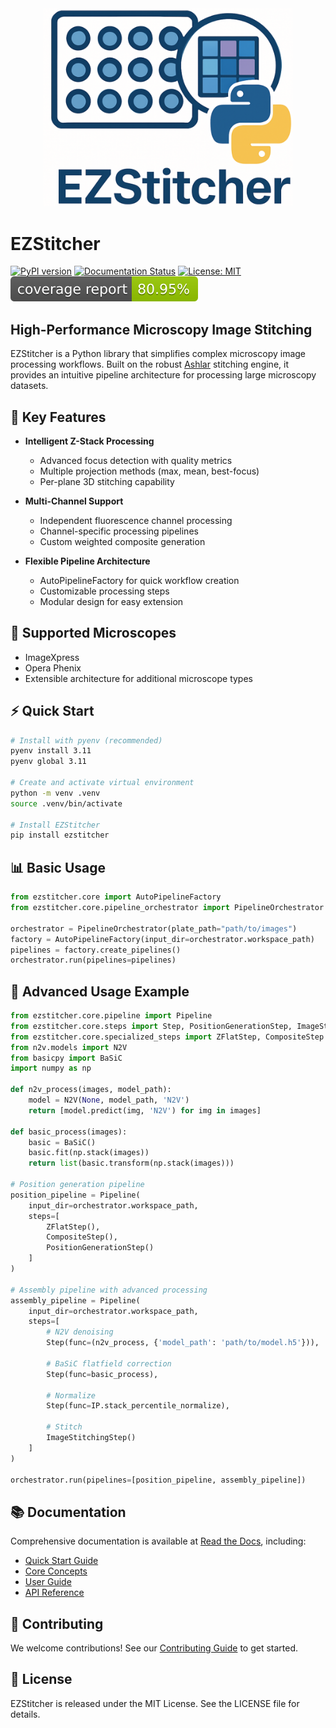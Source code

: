 <div align="center">
  <img src="https://raw.githubusercontent.com/trissim/ezstitcher/main/docs/source/_static/ezstitcher_logo.png" alt="EZStitcher Logo" width="400"/>
</div>

# EZStitcher

[![PyPI version](https://badge.fury.io/py/ezstitcher.svg)](https://badge.fury.io/py/ezstitcher)
[![Documentation Status](https://readthedocs.org/projects/ezstitcher/badge/?version=latest)](https://ezstitcher.readthedocs.io/en/latest/?badge=latest)
[![License: MIT](https://img.shields.io/badge/License-MIT-yellow.svg)](https://opensource.org/licenses/MIT)
[![Coverage](https://raw.githubusercontent.com/trissim/ezstitcher/main/.github/badges/coverage.svg)](https://trissim.github.io/ezstitcher/coverage/)

## High-Performance Microscopy Image Stitching

EZStitcher is a Python library that simplifies complex microscopy image processing workflows. Built on the robust [Ashlar](https://github.com/labsyspharm/ashlar) stitching engine, it provides an intuitive pipeline architecture for processing large microscopy datasets.

## 🚀 Key Features

- **Intelligent Z-Stack Processing**
  - Advanced focus detection with quality metrics
  - Multiple projection methods (max, mean, best-focus)
  - Per-plane 3D stitching capability

- **Multi-Channel Support**
  - Independent fluorescence channel processing
  - Channel-specific processing pipelines
  - Custom weighted composite generation

- **Flexible Pipeline Architecture**
  - AutoPipelineFactory for quick workflow creation
  - Customizable processing steps
  - Modular design for easy extension

## 🎯 Supported Microscopes

- ImageXpress
- Opera Phenix
- Extensible architecture for additional microscope types

## ⚡ Quick Start

```bash
# Install with pyenv (recommended)
pyenv install 3.11
pyenv global 3.11

# Create and activate virtual environment
python -m venv .venv
source .venv/bin/activate

# Install EZStitcher
pip install ezstitcher
```

## 📊 Basic Usage

```python
from ezstitcher.core import AutoPipelineFactory
from ezstitcher.core.pipeline_orchestrator import PipelineOrchestrator

orchestrator = PipelineOrchestrator(plate_path="path/to/images")
factory = AutoPipelineFactory(input_dir=orchestrator.workspace_path)
pipelines = factory.create_pipelines()
orchestrator.run(pipelines=pipelines)
```

## 🔧 Advanced Usage Example

```python
from ezstitcher.core.pipeline import Pipeline
from ezstitcher.core.steps import Step, PositionGenerationStep, ImageStitchingStep
from ezstitcher.core.specialized_steps import ZFlatStep, CompositeStep
from n2v.models import N2V
from basicpy import BaSiC
import numpy as np

def n2v_process(images, model_path):
    model = N2V(None, model_path, 'N2V')
    return [model.predict(img, 'N2V') for img in images]

def basic_process(images):
    basic = BaSiC()
    basic.fit(np.stack(images))
    return list(basic.transform(np.stack(images)))

# Position generation pipeline
position_pipeline = Pipeline(
    input_dir=orchestrator.workspace_path,
    steps=[
        ZFlatStep(),
        CompositeStep(),
        PositionGenerationStep()
    ]
)

# Assembly pipeline with advanced processing
assembly_pipeline = Pipeline(
    input_dir=orchestrator.workspace_path,
    steps=[
        # N2V denoising
        Step(func=(n2v_process, {'model_path': 'path/to/model.h5'})),
        
        # BaSiC flatfield correction
        Step(func=basic_process),
        
        # Normalize
        Step(func=IP.stack_percentile_normalize),
        
        # Stitch
        ImageStitchingStep()
    ]
)

orchestrator.run(pipelines=[position_pipeline, assembly_pipeline])
```

## 📚 Documentation

Comprehensive documentation is available at [Read the Docs](https://ezstitcher.readthedocs.io/en/latest/), including:

- [Quick Start Guide](https://ezstitcher.readthedocs.io/en/latest/getting_started/quick_start.html)
- [Core Concepts](https://ezstitcher.readthedocs.io/en/latest/concepts/index.html)
- [User Guide](https://ezstitcher.readthedocs.io/en/latest/user_guide/index.html)
- [API Reference](https://ezstitcher.readthedocs.io/en/latest/api/index.html)

## 🤝 Contributing

We welcome contributions! See our [Contributing Guide](https://ezstitcher.readthedocs.io/en/latest/development/contributing.html) to get started.

## 📄 License

EZStitcher is released under the MIT License. See the LICENSE file for details.
